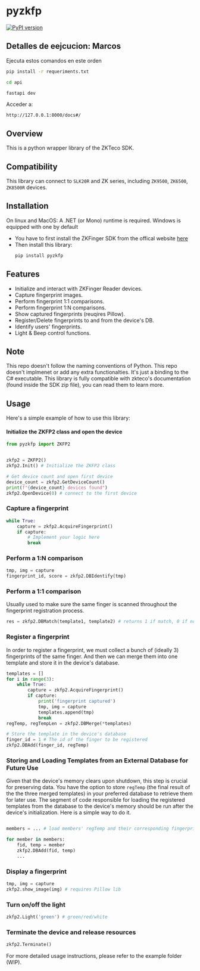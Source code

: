 # pyzkfp


[![PyPI version](https://badge.fury.io/py/pyzkfp.svg)](https://badge.fury.io/py/pyzkfp)

## Detalles de eejcucion: Marcos
Ejecuta estos comandos en este orden
```cmd
pip install -r requeriments.txt

cd api

fastapi dev
```

Acceder a:

```http://127.0.0.1:8000/docs#/```

## Overview
This is a python wrapper library of the ZKTeco SDK.

## Compatibility
This library can connect to `SLK20R` and ZK series, including `ZK9500`, `ZK6500`, `ZK8500R` devices.

## Installation
On linux and MacOS: A .NET (or Mono) runtime is required. Windows is equipped with one by default
- You have to first install the ZKFinger SDK from the offical website [here](https://www.zkteco.com/en/Biometrics_Module_SDK)
- Then install this library:
    ```bash
    pip install pyzkfp
    ```

## Features
- Initialize and interact with ZKFinger Reader devices.
- Capture fingerprint images.
- Perform fingerprint 1:1 comparisons.
- Perform fingerprint 1:N comparisons.
- Show captured fingerprints (reuqires Pillow).
- Register/Delete fingerprints to and from the device's DB.
- Identify users' fingerprints.
- Light & Beep control functions.

## Note
This repo doesn't follow the naming conventions of Python. This repo doesn't implmenet or add any extra functionalties. It's just a binding to the C# executable.
This library is fully compatible with zkteco's documentation (found inside the SDK zip file), you can read them to learn more.

## Usage
Here's a simple example of how to use this library:

#### Initialize the ZKFP2 class and open the device
```python
from pyzkfp import ZKFP2


zkfp2 = ZKFP2()
zkfp2.Init() # Initialize the ZKFP2 class

# Get device count and open first device
device_count = zkfp2.GetDeviceCount()
print(f"{device_count} devices found")
zkfp2.OpenDevice(0) # connect to the first device
```

### Capture a fingerprint
```python
while True:
    capture = zkfp2.AcquireFingerprint()
    if capture:
        # Implement your logic here
        break
```

### Perform a 1:N comparison
```python
tmp, img = capture
fingerprint_id, score = zkfp2.DBIdentify(tmp)
```

### Perform a 1:1 comparison
Usually used to make sure the same finger is scanned throughout the fingerprint registration process.
```python
res = zkfp2.DBMatch(template1, template2) # returns 1 if match, 0 if not
```

### Register a fingerprint
In order to register a fingerprint, we must collect a bunch of (ideally 3) fingerprints of the same finger. And then we can merge them into one template and store it in the device's database.
```python
templates = []
for i in range(3):
    while True:
        capture = zkfp2.AcquireFingerprint()
        if capture:
            print('fingerprint captured')
            tmp, img = capture
            templates.append(tmp)
            break
regTemp, regTempLen = zkfp2.DBMerge(*templates)

# Store the template in the device's database
finger_id = 1 # The id of the finger to be registered
zkfp2.DBAdd(finger_id, regTemp)
```

### Storing and Loading Templates from an External Database for Future Use

Given that the device's memory clears upon shutdown, this step is crucial for preserving data. You have the option to store `regTemp` (the final result of the the three merged templates) in your preferred database to retrieve them for later use. The segment of code responsible for loading the registered templates from the database to the device's memory should be run after the device's initialization. Here is a simple way to do it.

```python

members = ... # load members' regTemp and their corresponding fingerprint_id from your database.

for member in members:
    fid, temp = member
    zkfp2.DBAdd(fid, temp)
    ...
```

### Display a fingerprint
```python
tmp, img = capture
zkfp2.show_image(img) # requires Pillow lib
```

### Turn on/off the light
```python
zkfp2.Light('green') # green/red/white
```

### Terminate the device and release resources
```python
zkfp2.Terminate()
```

For more detailed usage instructions, please refer to the example folder (WIP).


